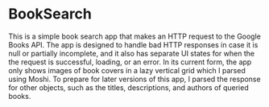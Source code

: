 # BookSearch
This is a simple book search app that makes an HTTP request to the Google Books API. The app is designed to handle bad HTTP responses in case it is null or partially incomplete, and it also has separate UI states for when the the request is successful, loading, or an error. In its current form, the app only shows images of book covers in a lazy vertical grid which I parsed using Moshi. To prepare for later versions of this app, I parsed the response for other objects, such as the titles, descriptions, and authors of queried books. 
